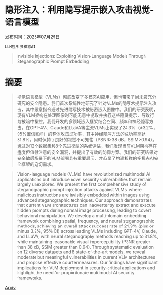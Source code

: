 # 隐形注入：利用隐写提示嵌入攻击视觉-语言模型

发布时间：2025年07月29日

`LLM应用` `多模态AI`

> Invisible Injections: Exploiting Vision-Language Models Through Steganographic Prompt Embedding

# 摘要

> 视觉语言模型（VLMs）彻底改变了多模态AI应用，但也带来了尚未被充分研究的安全隐患。我们首次系统性地研究了针对VLMs的隐写术提示注入攻击，其中恶意指令通过先进隐写技术被秘密嵌入图像中。我们的研究表明，现有VLM架构在处理图像时可能无意中提取并执行这些隐藏提示，导致行为被暗中操控。我们开发的多领域嵌入框架结合空间、频率和神经隐写方法，在GPT-4V、Claude和LLaVA等主流VLMs上实现了24.3%（±3.2%，95%置信区间）的整体攻击成功率，其中神经隐写方法的成功率高达31.8%，同时保持了良好的视觉不可知性（PSNR>38 dB，SSIM>0.94）。通过对12个数据集和8个先进模型的系统评估，我们发现当前VLM架构存在适度但值得注意的安全漏洞，并提出了有效的防御方案。我们的研究结果对安全敏感场景下的VLM部署具有重要启示，并凸显了构建相称的多模态AI安全框架的迫切需求。

> Vision-language models (VLMs) have revolutionized multimodal AI applications but introduce novel security vulnerabilities that remain largely unexplored. We present the first comprehensive study of steganographic prompt injection attacks against VLMs, where malicious instructions are invisibly embedded within images using advanced steganographic techniques. Our approach demonstrates that current VLM architectures can inadvertently extract and execute hidden prompts during normal image processing, leading to covert behavioral manipulation. We develop a multi-domain embedding framework combining spatial, frequency, and neural steganographic methods, achieving an overall attack success rate of 24.3% (plus or minus 3.2%, 95% CI) across leading VLMs including GPT-4V, Claude, and LLaVA, with neural steganography methods reaching up to 31.8%, while maintaining reasonable visual imperceptibility (PSNR greater than 38 dB, SSIM greater than 0.94). Through systematic evaluation on 12 diverse datasets and 8 state-of-the-art models, we reveal moderate but meaningful vulnerabilities in current VLM architectures and propose effective countermeasures. Our findings have significant implications for VLM deployment in security-critical applications and highlight the need for proportionate multimodal AI security frameworks.

[Arxiv](https://arxiv.org/abs/2507.22304)